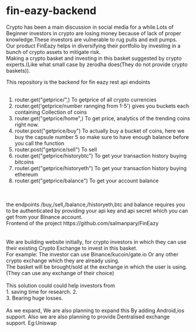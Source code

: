 # fin-eazy-backend
Crypto has been a main discussion in social media for a while.Lots of Beginner investors in crypto are losing money because of lack of proper knowledge.These investors are vulnerable to rug pulls and exit pumps.
<br/>
Our product FinEazy helps in diversifying their portfolio by investing in a bunch of crypto assets to mitigate risk.
<br/>
Making a crypto basket and investing in this basket suggested by crypto experts.(Like what small case by zerodha does(They do not provide crypto baskets)).
<br/>

This repository is the backend for fin eazy rest api endoints<br/>
<br/>
1. router.get("getprice/",) To getprice of all crypto currencies
2. router.get('getprice/number rannging from 1-5') gives you buckets each containing Collection of coins
3. router.get("getprice/home",) To get price, analytics of the trending coins right now.
4. router.post("getprice/buy") To actually buy a bucket of coins, here we buy the capsule number 5 so make sure to have enough balance before you call the function
5. router.post("getprice/sell") To sell
6. router.get("getprice/historybtc") To get your transaction history buying bitcoins
7. router.get("getprice/historyeth")  To get your transaction history buying ethereum
8. router.get("getprice/balance") To get your account balance

<br/>
<br/>
the endpoints /buy,/sell,/balance,/historyeth,btc and balance requires you to be authenticated by providing your api key and api secret which you can get from your Binance account.
<br/>
Frontend of the project https://github.com/salmanpary/FinEazy

<br/>
<br/>

<br/>
We are building website initially, for crypto investors in which they can use their existing Crypto Exchange to invest in this basket.
<br/>
For example: 
The investor can use Binance/kucoin/gate.io
Or any other crypto exchange which they are already using.
<br/>
The basket will be brought/sold at the exchange in which the user is using.
(They can use any exchange of their choice)
<br/>
<br/>
  This solution could could help investors from 
  <br/>
  1. saving time for research.
  2. <br/>
  3. Bearing huge losses.
    <br/>
    <br/>
As we expand,
We are also planning to expand this By adding Android,ios support.
Also we are also planning to provide Dentralised exchange support.
Eg:Uniswap
<br/>






